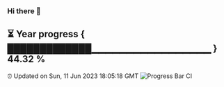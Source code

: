 ### Hi there 👋
⏳ Year progress { █████████████▁▁▁▁▁▁▁▁▁▁▁▁▁▁▁▁▁ } 44.32 %
---
⏰ Updated on Sun, 11 Jun 2023 18:05:18 GMT
![Progress Bar CI](https://github.com/Moyi321/Moyi321/workflows/Progress%20Bar%20CI/badge.svg)
